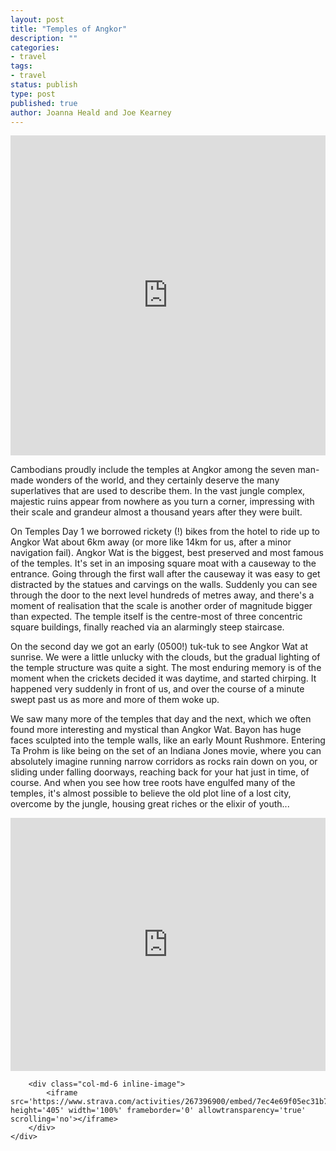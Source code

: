 ```yaml
---
layout: post
title: "Temples of Angkor"
description: ""
categories:
- travel
tags:
- travel
status: publish
type: post
published: true
author: Joanna Heald and Joe Kearney
---
```


<div class="title-image">
	<iframe src="https://www.flickr.com/photos/joekearney/16186545634/in/set-72157650927970970/player/" width="100%" height="512" frameborder="0" allowfullscreen webkitallowfullscreen mozallowfullscreen oallowfullscreen msallowfullscreen></iframe>
</div>

Cambodians proudly include the temples at Angkor among the seven man-made wonders of the world, and they certainly deserve the many superlatives that are used to describe them. In the vast jungle complex, majestic ruins appear from nowhere as you turn a corner, impressing with their scale and grandeur almost a thousand years after they were built.

On Temples Day 1 we borrowed rickety (!) bikes from the hotel to ride up to Angkor Wat about 6km away (or more like 14km for us, after a minor navigation fail). Angkor Wat is the biggest, best preserved and most famous of the temples. It's set in an imposing square moat with a causeway to the entrance. Going through the first wall after the causeway it was easy to get distracted by the statues and carvings on the walls. Suddenly you can see through the door to the next level hundreds of metres away, and there's a moment of realisation that the scale is another order of magnitude bigger than expected. The temple itself is the centre-most of three concentric square buildings, finally reached via an alarmingly steep staircase.

On the second day we got an early (0500!) tuk-tuk to see Angkor Wat at sunrise. We were a little unlucky with the clouds, but the gradual lighting of the temple structure was quite a sight. The most enduring memory is of the moment when the crickets decided it was daytime, and started chirping. It happened very suddenly in front of us, and over the course of a minute swept past us as more and more of them woke up.

We saw many more of the temples that day and the next, which we often found more interesting and mystical than Angkor Wat. Bayon has huge faces sculpted into the temple walls, like an early Mount Rushmore. Entering Ta Prohm is like being on the set of an Indiana Jones movie, where you can absolutely imagine running narrow corridors as rocks rain down on you, or sliding under falling doorways, reaching back for your hat just in time, of course. And when you see how tree roots have engulfed many of the temples, it's almost possible to believe the old plot line of a lost city, overcome by the jungle, housing great riches or the elixir of youth...

<div class="container-fluid">
	<div class="row">
		<div class="col-md-6 inline-image">
			<iframe width="100%" height="405" scrolling="no" frameborder="no" src="https://w.soundcloud.com/player/?url=https%3A//api.soundcloud.com/tracks/195781293%3Fsecret_token%3Ds-dTjpj&amp;auto_play=false&amp;hide_related=false&amp;show_comments=true&amp;show_user=true&amp;show_reposts=false&amp;visual=true"></iframe>
		</div>

		<div class="col-md-6 inline-image">
			<iframe src='https://www.strava.com/activities/267396900/embed/7ec4e69f05ec31b75075d6a26d45bee34977be87' height='405' width='100%' frameborder='0' allowtransparency='true' scrolling='no'></iframe>
		</div>
	</div>
</div>
